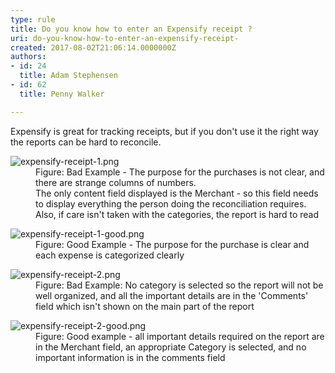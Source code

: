 ```yaml
---
type: rule
title: Do you know how to enter an Expensify receipt ?
uri: do-you-know-how-to-enter-an-expensify-receipt-
created: 2017-08-02T21:06:14.0000000Z
authors:
- id: 24
  title: Adam Stephensen
- id: 62
  title: Penny Walker

---
```




<span class='intro'> Expensify is great for tracking receipts, but if you don't use it the right way the reports can be hard to reconcile.<br> </span>

<dl class="badImage"><dt>​​<img src="/PublishingImages/expensify-receipt-1.png" alt="expensify-receipt-1.png" /></dt><dd>Figure&#58; Bad Example - The purpose for the purchases is not clear, and there are strange columns of numbers.<br>The only content field displayed is the Merchant - so this field needs to display everything the person doing the reconciliation requires. Also, if care isn't taken with the categories, the report is hard to read</dd></dl><dl class="goodImage"><dt>​​<img src="/PublishingImages/expensify-receipt-1-good.png" alt="expensify-receipt-1-good.png" /></dt><dd>Figure&#58; Good Example - The purpose for the purchase is clear and each expense is categorized clearly</dd></dl><dl class="badImage"><dt>​​<img src="/PublishingImages/expensify-receipt-2.png" alt="expensify-receipt-2.png" /></dt><dd>Figure&#58; Bad Example&#58; No category is selected so the report will not be well organized, and all the important details are in the 'Comments' field which isn't shown on the main part of the report</dd></dl><dl class="goodImage"><dt>​​<img src="/PublishingImages/expensify-receipt-2-good.png" alt="expensify-receipt-2-good.png" /></dt><dd>Figure&#58; Good example - all important details required on the report are in the Merchant field, an appropriate Category is selected, and no important information is in the&#160;comments field</dd></dl>​<br>


